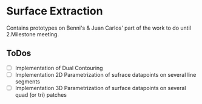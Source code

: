 # Surface Extraction
Contains prototypes on Benni's & Juan Carlos' part of the work to do until 2.Milestone meeting.
## ToDos
- [ ] Implementation of Dual Contouring
- [ ] Implementation 2D Parametrization of sufrace datapoints on several line segments
- [ ] Implementation 3D Parametrization of surface datapoints on several quad (or tri) patches